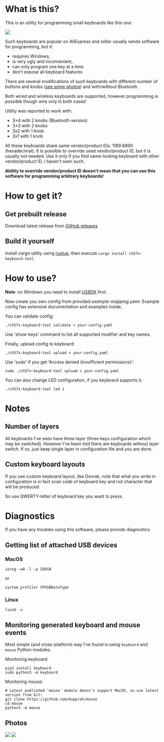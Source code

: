 # What is this?

This is an utility for programming small keyboards like this one:

![](doc/keyboard-12-2.png)

Such keyboards are popular on AliExpress and seller usually sends software
for programming, but it:
 * requires Windows,
 * is very ugly and inconvenient,
 * can only program one key at a time
 * don't expose all keyboard features

There are several modifications of such keyboards with different number of
buttons and knobs ([see some photos](#photos)) and with/without Bluetooth.

Both wired and wireless keyboards are supported, however programming
is possible though wire only in both cases!

Utility was reported to work with:
 * 3×4 with 2 knobs (Bluetooth version)
 * 3×3 with 2 knobs
 * 3x2 with 1 knob
 * 3x1 with 1 knob

All these keyboards share same vendor/product IDs: 1189:8890 (hexadecimal).
It is possible to override used vendor/product ID, but it is usually not needed.
Use it only if you find same-looking keyboard with other vendor/product ID,
I haven't seen such.

**Ability to override vendor/product ID doesn't mean that you can use
this software for programming arbitrary keyboards!**

# How to get it?

## Get prebuilt release

Download latest release from [GitHub releases](https://github.com/kriomant/ch57x-keyboard-tool/releases)

## Build it yourself

Install *cargo* utility using [rustup](https://rustup.rs/), then execute
`cargo install ch57x-keyboard-tool`.

# How to use?

**Note**: on Windows you need to install [USBDK](https://github.com/daynix/UsbDk/releases) first.

Now create you own config from provided *example-mapping.yaml*. Example
config has extensive documentation and examples inside.

You can validate config:

    ./ch57x-keyboard-tool validate < your-config.yaml

Use 'show-keys' command to list all supported modifier and key names.

Finally, upload config to keyboard:

    ./ch57x-keyboard-tool upload < your-config.yaml

Use 'sudo' if you get 'Access denied (insufficient permissions)':

    sudo ./ch57x-keyboard-tool upload < your-config.yaml

You can also change LED configuration, if you keyboard supports it:

    ./ch57x-keyboard-tool led 1

# Notes

## Number of layers

All keyboards I've seen have three layer (three keys configuration which
may be switched). However I've been told there are keyboards without
layer switch. If so, just keep single layer in configuration file and you
are done.

## Custom keyboard layouts

If you use custom keyboard layout, like Dvorak, note that what you
write in configuration is in fact scan code of keyboard key and not
character that will be produced.

So use QWERTY-letter of keyboard key you want to press.

# Diagnostics

If you have any troubles using this software, please provide diagnostics.

## Getting list of attached USB devices

### MacOS


    ioreg -w0 -l -p IOUSB

or

    system_profiler SPUSBDataType

### Linux


    lsusb -v

## Monitoring generated keyboard and mouse events

Most simple (and cross-platform) way I've found is using `keyboard` and `mouse` Python modules.

Monitoring keyboard:

    pip3 install keyboard
    sudo python3 -m keyboard

Monitoring mouse:

    # Latest published 'mouse' module doesn't support MacOS, so use latest version from Git:
    git clone https://github.com/boppreh/mouse
    cd mouse
    python3 -m mouse

## Photos

![](doc/keyboard-6-1.png)
![](doc/keyboard-3-1.jpg)
